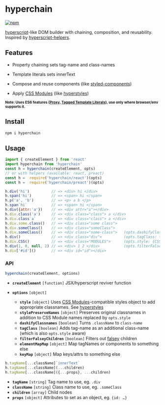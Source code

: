 # hyperchain
[![npm](https://img.shields.io/npm/v/hyperchain.svg)](https://www.npmjs.com/package/hyperchain)

[hyperscript]-like DOM builder with chaining, composition, and reusability. Inspired by [hyperscript-helpers].

## Features

* Property chaining sets tag-name and class-names

* Template literals sets innerText

* Compose and reuse components (like [styled-components])

* Apply [CSS Modules] (like [hyperstyles])

<small>**Note: Uses ES6 features ([Proxy][proxy-support], [Tagged Template Literals][ttl-support]), use only where browser/env supports it.** </small>

[hyperscript]: https://github.com/dominictarr/hyperscript
[hyperscript-helpers]: https://www.npmjs.com/package/hyperscript-helpers

[Proxy]: https://developer.mozilla.org/en/docs/Web/JavaScript/Reference/Global_Objects/Proxy
[proxy-support]: http://caniuse.com/proxy

[Tagged Template Literals]: https://developer.mozilla.org/en/docs/Web/JavaScript/Reference/Template_literals#Tagged_template_literals
[ttl-support]: http://caniuse.com/#feat=template-literals

[method chaining]: https://schier.co/blog/2013/11/14/method-chaining-in-javascript.html

[CSS Modules]: https://github.com/css-modules/css-modules
[hyperstyles]: https://github.com/colingourlay/hyperstyles

[styled-components]: https://github.com/styled-components/styled-components

## Install

```sh
npm i hyperchain
```

## Usage

```js
import { createElement } from 'react'
import hyperchain from 'hyperchain'
const h = hyperchain(createElement, opts)
// or with helpers (available: react, preact)
const h =  require('hyperchain/react')(opts)
const h =  require('hyperchain/preact')(opts)
```

```js
h.div('hi')          // => <div> hi </div>
h.span('hi')         // => <span> hi </span>
h.p('a', 'b')        // => <p> a b </p>
h.span`hi`           // => <span> hi </span>
h.div({attr:'a'})    // => <div attr="a"></div>
h.div.class('a')     // => <div class="class"> a </div>
h.div.class`a`       // => <div class="class"> a </div>
h.div.some.class()   // => <div class="some class">
h.div.someClass()    // => <div class="someClass">
h.div.someClass()    // => <div class="some-class">   (opts.dashifyClassnames: true)
h.div()              // => <div class="div">          (opts.tagClass: true)
h.div.CSS()          // => <div class="MODULES">      (opts.style: {CSS:'MODULES'})
h.div(1, 0, null, 2) // => <div> 1 2 </div>           (opts.filterFalseyChildren: true)
h.div['#id']()       // => <div id="id"></div>
```


### API

```js
hyperchain(createElement, options)
```

* **`createElement`** `[function]` JSX/hyperscript reviver function
* **`options`** `[object]`

  * **`style`** `[object]` Uses [CSS Modules]-compatible styles object to add appropriate classnames. See [hyperstyles]
  * **`stylePreserveNames`** `[object]` Preserves original classnames in addition to CSS Module names replaced by `opts.style`
  * **`dashifyClassnames`** `[boolean]` Turns `.className` to `class-name`
  * **`tagClass`** `[boolean]` Adds tag-name as an additional class-name (which is also `opts.style` aware)
  * **`filterFalseyChildren`** `[boolean]` Filters out [falsey] children
  * **`elementMapMap`** `[object]` Map tagNames or components to something else
  * **`keyMap`** `[object]` Map keys/attrs to something else

```js
h.tagName[...className]`innerText`
h.tagName[...className](...children)
h.tagName[...className]({...props}, ...children)
```

* **`tagName`** `[string]` Tag name to use, eg. `.div`
* **`className`** `[string]` Class name to use, eg. `.someClass`
* **`children`** `[array]` Child nodes
* **`props`** `[object]` Attributes to set as an object, eg. `{id: …}`


[dashify]: https://github.com/jonschlinkert/dashify
[deepmerge]: https://github.com/KyleAMathews/deepmerge
[ority]: https://github.com/laggingreflex/ority
[proxy-assign]: https://github.com/laggingreflex/proxy-assign
[falsey]: https://developer.mozilla.org/en-US/docs/Glossary/Falsy
[flat]: https://developer.mozilla.org/en-US/docs/Web/JavaScript/Reference/Global_Objects/Array/flat
